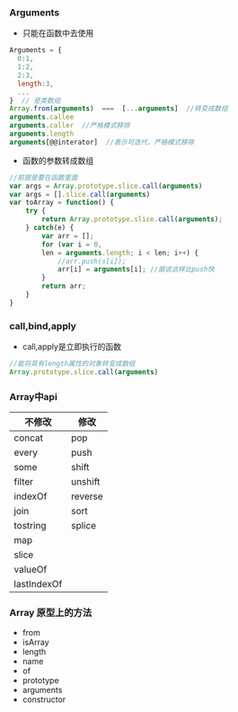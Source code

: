 ### Arguments 

- 只能在函数中去使用

```js
Arguments = {
  0:1,
  1:2,
  2:3,
  length:3,
  ...
}  // 是类数组
Array.from(arguments)  ===  [...arguments]  //转变成数组
arguments.callee
arguments.caller  //严格模式移除
arguments.length  
arguments[@@interator]  //表示可迭代，严格模式移除
```
- 函数的参数转成数组

```js
//前提是要在函数里面
var args = Array.prototype.slice.call(arguments)
var args = [].slice.call(arguments)
var toArray = function() {
    try {
        return Array.prototype.slice.call(arguments);
    } catch(e) {
        var arr = [];
        for (var i = 0,
        len = arguments.length; i < len; i++) {
            //arr.push(s[i]);
            arr[i] = arguments[i]; //据说这样比push快
        }
        return arr;
    }
}
```

### call,bind,apply

- call,apply是立即执行的函数

```js
//能将具有length属性的对象转变成数组
Array.prototype.slice.call(arguments) 

```

### Array中api

| 不修改 | 修改 |
|---|---|
|concat|pop|
|every|push|
|some|shift|
|filter |unshift |
|indexOf|reverse |
|join |sort |
|tostring |splice |
|map | |
|slice | |
|valueOf | |
|lastIndexOf | |

### Array 原型上的方法
- from
- isArray
- length
- name
- of
- prototype 
- arguments
- constructor